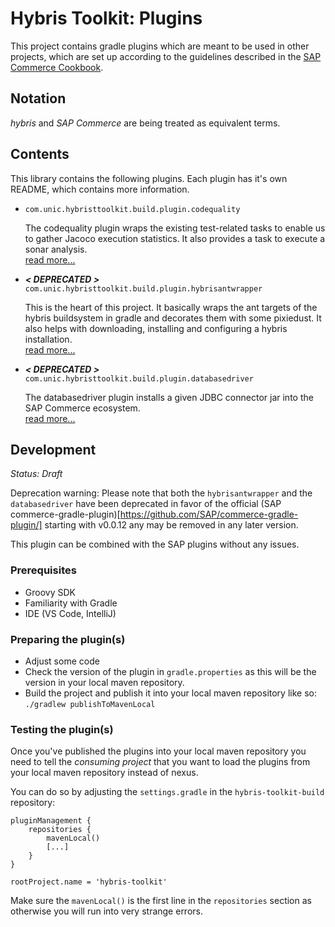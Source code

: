 # Hybris Toolkit: Plugins

This project contains gradle plugins which are meant to be used in other projects, which are set up according to the guidelines described in the [SAP Commerce Cookbook](https://projects.unic.com/display/DCOM/SAP+Commerce+Cookbook).

## Notation

_hybris_ and _SAP Commerce_ are being treated as equivalent terms.

## Contents

This library contains the following plugins. Each plugin has it's own README, which contains more information.

- `com.unic.hybristtoolkit.build.plugin.codequality`

  The codequality plugin wraps the existing test-related tasks to enable us to gather Jacoco execution statistics. It also provides a task to execute a sonar analysis.
  <br/>[read more...](README-codequality.md)

- **_< DEPRECATED >_** `com.unic.hybristtoolkit.build.plugin.hybrisantwrapper`

  This is the heart of this project. It basically wraps the ant targets of the hybris buildsystem in gradle and decorates them with some pixiedust. It also helps with downloading, installing and configuring a hybris installation.
  <br/>[read more...](README-hybrisantwrapper.md)

- **_< DEPRECATED >_** `com.unic.hybristtoolkit.build.plugin.databasedriver`

  The databasedriver plugin installs a given JDBC connector jar into the SAP Commerce ecosystem.
  <br/>[read more...](README-databasedriver.md)

## Development

_Status: Draft_

Deprecation warning: Please note that both the `hybrisantwrapper` and the `databasedriver` have been deprecated in favor of the official (SAP commerce-gradle-plugin)[https://github.com/SAP/commerce-gradle-plugin/] starting with v0.0.12 any may be removed in any later version.

This plugin can be combined with the SAP plugins without any issues.

### Prerequisites

- Groovy SDK
- Familiarity with Gradle
- IDE (VS Code, IntelliJ)

### Preparing the plugin(s)

- Adjust some code
- Check the version of the plugin in `gradle.properties` as this will be the version in your local maven repository.
- Build the project and publish it into your local maven repository like so: `./gradlew publishToMavenLocal`

### Testing the plugin(s)

Once you've published the plugins into your local maven repository you need to tell the _consuming project_
that you want to load the plugins from your local maven repository instead of nexus.

You can do so by adjusting the `settings.gradle` in the `hybris-toolkit-build` repository:

```
pluginManagement {
    repositories {
        mavenLocal()
        [...]
    }
}

rootProject.name = 'hybris-toolkit'
```

Make sure the `mavenLocal()` is the first line in the `repositories` section as otherwise you will run into
very strange errors.
